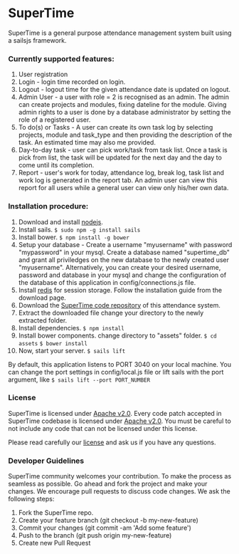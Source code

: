 # SuperTime #

SuperTime is a general purpose attendance management system built using a sailsjs framework.

### Currently supported features: ###

1. User registration
2. Login - login time recorded on login.
3. Logout - logout time for the given attendance date is updated on logout.
4. Admin User - a user with role = 2 is recognised as an admin. The admin can create projects and modules, fixing dateline for the module. Giving admin rights to a user is done by a database administrator by setting the role of a registered user.
5. To do(s) or Tasks - A user can create its own task log by selecting projects, module and task_type and then providing the description of the task. An estimated time may also me provided.
6. Day-to-day task - user can pick work/task from task list. Once a task is pick from list, the task will be updated for the next day and the day to come until its completion.
7. Report - user's work for today, attendance log, break log, task list and work log is generated in the report tab. An admin user can view this report for all users while a general user can view only his/her own data.

### Installation procedure: ###

1. Download and install [nodejs](https://nodejs.org/en/).
2. Install sails. 
 	```$ sudo npm -g install sails```
3. Install bower.
	```$ npm install -g bower```
4. Setup your database -  Create a username "myusername" with password "mypassword" in your mysql. Create a database named "supertime_db" and grant all priviledges on the new database to the newly created user "myusername". Alternatively, you can create your desired username, password and database in your mysql and change the configuration of the database of this application in
	config/connections.js file.
5. Install [redis](http://redis.io/download) for session storage. Follow the installation guide from the download page.
6. Download the [SuperTime code repository](https://github.com/TechnocubeOpenSource/supertime/archive/master.zip) of this attendance system.
7. Extract the downloaded file change your directory to the newly extracted folder.
8. Install dependencies.
	```$ npm install```
9. Install bower components. change directory to "assets" folder.
	```$ cd assets```
	```$ bower install```
10. Now, start your server.
	```$ sails lift```

By default, this application listens to PORT 3040 on your local machine. You can change the port settings in config/local.js file or lift sails with the port argument, like
	```$ sails lift --port PORT_NUMBER ```

### License ### 

SuperTime is licensed under [Apache v2.0](https://github.com/TechnocubeLabs/Supertime/blob/master/LICENSE). Every code patch accepted in SuperTime codebase is licensed under [Apache v2.0](https://github.com/TechnocubeLabs/Supertime/blob/master/LICENSE). You must be careful to not include any code that can not be licensed under this license.

Please read carefully our [license](https://github.com/TechnocubeLabs/Supertime/blob/master/LICENSE) and ask us if you have any questions.

### Developer Guidelines ### 

SuperTime community welcomes your contribution. To make the process as seamless as possible. Go ahead and fork the project and make your changes. We encourage pull requests to discuss code changes. We ask the following steps:

1. Fork the SuperTime repo.
2. Create your feature branch (git checkout -b my-new-feature)
3. Commit your changes (git commit -am 'Add some feature')
4. Push to the branch (git push origin my-new-feature)
5. Create new Pull Request
